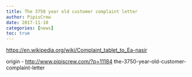 ```yaml
---
title: The 3750 year old customer complaint letter
author: PipisCrew
date: 2017-11-10
categories: [news]
toc: true
---
```


https://en.wikipedia.org/wiki/Complaint_tablet_to_Ea-nasir

origin - http://www.pipiscrew.com/?p=11184 the-3750-year-old-customer-complaint-letter